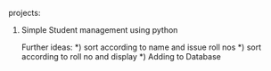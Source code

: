  projects:

 1) Simple Student management using python

    Further ideas:
     *) sort according to name and issue roll nos
     *) sort according to roll no and display
     *) Adding to Database
